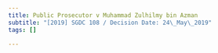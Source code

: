 ```yaml
---
title: Public Prosecutor v Muhammad Zulhilmy bin Azman
subtitle: "[2019] SGDC 108 / Decision Date: 24\_May\_2019"
tags: []

---
```

